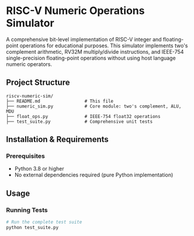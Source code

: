 # RISC-V Numeric Operations Simulator

A comprehensive bit-level implementation of RISC-V integer and floating-point operations 
for educational purposes. This simulator implements two's complement arithmetic, 
RV32M multiply/divide instructions, and IEEE-754 single-precision floating-point operations 
without using host language numeric operators.

## Project Structure

```
riscv-numeric-sim/
├── README.md                 # This file
├── numeric_sim.py            # Core module: two's complement, ALU, MDU
├── float_ops.py              # IEEE-754 float32 operations
├── test_suite.py             # Comprehensive unit tests
```

## Installation & Requirements

### Prerequisites
- Python 3.8 or higher
- No external dependencies required (pure Python implementation)

## Usage

### Running Tests
```bash
# Run the complete test suite
python test_suite.py

